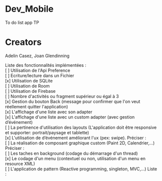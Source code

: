# Dev_Mobile
To do list app TP

# Creators
Adelin Casez, 
Joan Glendinning


Liste des fonctionnalités implémentées :  
[ ] Utilisation de l'Api Preference  
[ ] Ecriture/lecture dans un Fichier   
[x] Utilisation de SQLite  
[ ] Utilisation de Room  
[ ] Utilisation de Firebase  
[ ] Nombre d'activités ou fragment supérieur ou égal à 3  
[x] Gestion du bouton Back (message pour confirmer que l'on veut réellement quitter l'application)  
[x] L'affichage d'une liste avec son adapter  
[x] L'affichage d'une liste avec un custom adapter (avec gestion d’événement)  
[ ] La pertinence d'utilisation des layouts (L'application doit être responsive et supporter: portrait/paysage et tablette)  
[x] L'utilisation de d’événement améliorant l'ux (pex: swipe). Préciser :  
[ ] La réalisation de composant graphique custom (Paint 2D, Calendrier,...) Préciser :  
[ ] Les taches en background (codage du démarrage d'un thread)  
[x] Le codage d'un menu (contextuel ou non, utilisation d'un menu en resource XML)  
[ ] L'application de pattern (Reactive programming, singleton, MVC,...) Liste :  
